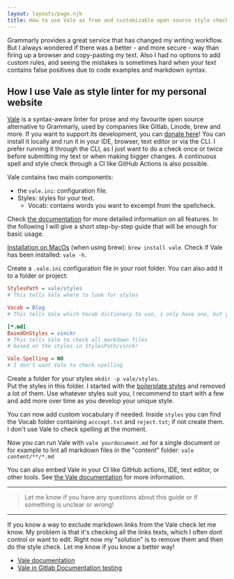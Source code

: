 ```yaml
---
layout: layouts/page.njk
title: How to use Vale as free and customizable open source style checker
---
```


Grammarly provides a great service that has changed my writing workflow. But I always wondered if there was a better - and more secure - way than firing up a browser and copy-pasting my text. Also I had no options to add custom rules, and seeing the mistakes is sometimes hard when your text contains false positives due to code examples and markdown syntax.

## How I use Vale as style linter for my personal website

[Vale](https://github.com/errata-ai/vale) is a syntax-aware linter for prose and my favourite open source alternative to Grammarly, used by companies like Gitlab, Linode, brew and more. If you want to support its development, you can [donate here](https://opencollective.com/vale)! You can install it locally and run it in your IDE, browser, text editor or via the CLI. I prefer running it through the CLI, as I just want to do a check once or twice before submitting my text or when making bigger changes. A continuous spell and style check through a CI like GitHub Actions is also possible.

Vale contains two main components:

- the `vale.ini`: configuration file.
- Styles: styles for your text.
  - Vocab: contains words you want to excempt from the spellcheck.

Check [the documentation](https://docs.errata.ai) for more detailed information on all features. In the following I will give a short step-by-step guide that will be enough for basic usage.

[Installation on MacOs](https://vale.sh/docs/) (when using brew): `brew install vale`. Check if Vale has been installed: `vale -h`.

Create a `.vale.ini` configuration file in your root folder. You can also add it to a folder or project:

```ini
StylesPath = vale/styles
# This tells Vale where to look for styles

Vocab = Blog
# This tells Vale which Vocab dictionary to use, i only have one, but you can have multiple

[*.md]
BasedOnStyles = vinckr
# This tells Vale to check all markdown files
# based on the styles in StylesPath/vinckr

Vale.Spelling = NO
# I don't want Vale to check spelling
```

Create a folder for your styles `mkdir -p vale/styles`.  
Put the styles in this folder. I started with the [boilerplate styles](https://github.com/errata-ai/vale-boilerplate/tree/master/styles) and removed a lot of them. Use whatever styles suit you, I recommend to start with a few and add more over time as you develop your unique style.

You can now add custom vocabulary if needed. Inside `styles` you can find the Vocab folder containing `acccept.txt` and `reject.txt`; if not create them. I don't use Vale to check spelling at the moment.

Now you can run Vale with `vale yourdocument.md` for a single document or for example to lint all markdown files in the "content" folder: `vale content/**/*.md`

You can also embed Vale in your CI like GitHub actions, IDE, text editor, or other tools. See [the Vale documentation](https://vale.sh/docs/) for more information.

---

> Let me know if you have any questions about this guide or if something is unclear or wrong!

---

If you know a way to exclude markdown links from the Vale check let me know. My problem is that it's checking all the links texts, which I often dont control or want to edit. Right now my "solution" is to remove them and then do the style check. Let me know if you know a better way!

- [Vale documentation](https://vale.sh/docs/)
- [Vale in Gitlab Documentation testing](https://docs.gitlab.com/ee/development/documentation/testing.html#vale)
